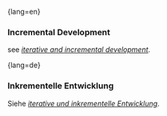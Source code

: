 {lang=en}
### Incremental Development

see [_iterative and incremental development_](#term-iterative-and-incremental-development).

{lang=de}
### Inkrementelle Entwicklung

Siehe [_iterative und inkrementelle Entwicklung_](#term-iterative-and-incremental-development).


